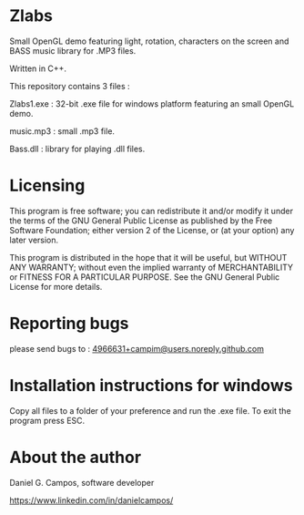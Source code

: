# Zlabs
Small OpenGL demo featuring light, rotation, characters on the screen and BASS music library for .MP3 files.

Written in C++.

This repository contains 3 files :

Zlabs1.exe : 32-bit .exe file for windows platform featuring an small OpenGL demo.

music.mp3 : small .mp3 file.

Bass.dll : library for playing .dll files.

# Licensing

This program is free software; you can redistribute it and/or modify it under the terms of the GNU General Public License as published by the Free Software Foundation; either version 2 of the License, or (at your option) any later version.

This program is distributed in the hope that it will be useful, but WITHOUT ANY WARRANTY; without even the implied warranty of MERCHANTABILITY or FITNESS FOR A PARTICULAR PURPOSE. See the GNU General Public License for more details.

# Reporting bugs

please send bugs to : 4966631+campim@users.noreply.github.com

# Installation instructions for windows

Copy all files to a folder of your preference and run the .exe file. To exit the program press ESC.

# About the author

Daniel G. Campos, software developer

https://www.linkedin.com/in/danielcampos/


